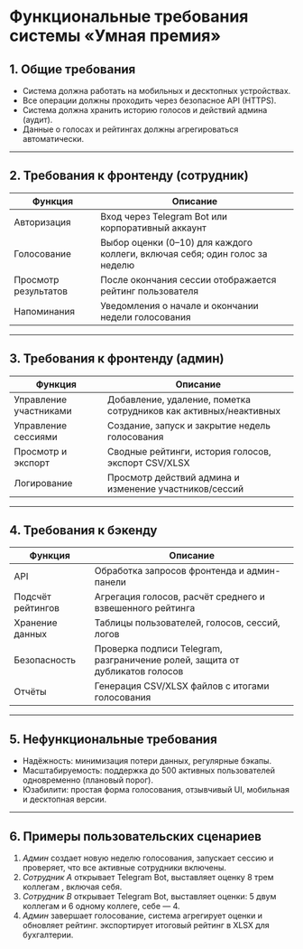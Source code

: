 # Функциональные требования системы «Умная премия»

## 1. Общие требования
- Система должна работать на мобильных и десктопных устройствах.
- Все операции должны проходить через безопасное API (HTTPS).
- Система должна хранить историю голосов и действий админа (аудит).
- Данные о голосах и рейтингах должны агрегироваться автоматически.

---

## 2. Требования к фронтенду (сотрудник)
|      Функция         |                                Описание                                     |
|----------------------|-----------------------------------------------------------------------------|
| Авторизация          | Вход через Telegram Bot или корпоративный аккаунт                           |
| Голосование          | Выбор оценки (0–10) для каждого коллеги, включая себя; один голос за неделю |
| Просмотр результатов | После окончания сессии отображается рейтинг пользователя                    |
| Напоминания          | Уведомления о начале и окончании недели голосования                         |

---

## 3. Требования к фронтенду (админ)
|          Функция       |                            Описание                               |
|------------------------|-------------------------------------------------------------------|
| Управление участниками | Добавление, удаление, пометка сотрудников как активных/неактивных |
| Управление сессиями    | Создание, запуск и закрытие недель голосования                    |
| Просмотр и экспорт     | Сводные рейтинги, история голосов, экспорт CSV/XLSX               |
| Логирование            | Просмотр действий админа и изменение участников/сессий            |

---

## 4. Требования к бэкенду
| Функция           |                                Описание                                      |
|-------------------|------------------------------------------------------------------------------|
| API               | Обработка запросов фронтенда и админ-панели                                  |
| Подсчёт рейтингов | Агрегация голосов, расчёт среднего и взвешенного рейтинга                    |
| Хранение данных   | Таблицы пользователей, голосов, сессий, логов                                |
| Безопасность      | Проверка подписи Telegram, разграничение ролей, защита от дубликатов голосов |
| Отчёты            | Генерация CSV/XLSX файлов с итогами голосования                              |

---

## 5. Нефункциональные требования
- Надёжность: минимизация потери данных, регулярные бэкапы.
- Масштабируемость: поддержка до 500 активных пользователей одновременно (плановый порог).
- Юзабилити: простая форма голосования, отзывчивый UI, мобильная и десктопная версии.

---

## 6. Примеры пользовательских сценариев
1. *Админ* создает новую неделю голосования, запускает сессию и проверяет, что все активные сотрудники включены.
2. *Сотрудник A* открывает Telegram Bot, выставляет оценку 8 трем коллегам , включая себя.
3. *Сотрудник B* открывает Telegram Bot, выставляет оценки: 5 двум коллегам и 6 одному коллеге, себе — 4.
4. *Админ* завершает голосование, система агрегирует оценки и обновляет рейтинг. экспортирует итоговый рейтинг в XLSX для бухгалтерии.
